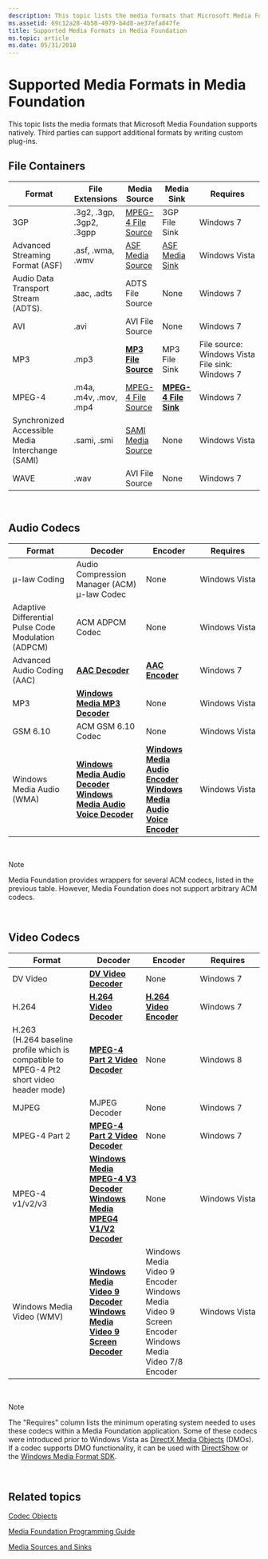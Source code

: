 ```yaml
---
description: This topic lists the media formats that Microsoft Media Foundation supports natively.
ms.assetid: 69c12a28-4b58-4979-b4d8-ae37efa847fe
title: Supported Media Formats in Media Foundation
ms.topic: article
ms.date: 05/31/2018
---
```


# Supported Media Formats in Media Foundation

This topic lists the media formats that Microsoft Media Foundation supports natively. Third parties can support additional formats by writing custom plug-ins.

## File Containers



| Format                                           | File Extensions          | Media Source                                 | Media Sink                                   | Requires                                                              |
|--------------------------------------------------|--------------------------|----------------------------------------------|----------------------------------------------|-----------------------------------------------------------------------|
| 3GP                                              | .3g2, .3gp, .3gp2, .3gpp | [MPEG-4 File Source](mpeg-4-file-source.md) | 3GP File Sink                                | Windows 7                                                             |
| Advanced Streaming Format (ASF)                  | .asf, .wma, .wmv         | [ASF Media Source](asf-media-source.md)     | [ASF Media Sink](asf-media-sinks.md)        | Windows Vista                                                         |
| Audio Data Transport Stream (ADTS).              | .aac, .adts              | ADTS File Source                             | None                                         | Windows 7                                                             |
| AVI                                              | .avi                     | AVI File Source                              | None                                         | Windows 7                                                             |
| MP3                                              | .mp3                     | [**MP3 File Source**](mp3-file-source.md)   | MP3 File Sink                                | File source: Windows Vista<br/> File sink: Windows 7<br/> |
| MPEG-4                                           | .m4a, .m4v, .mov, .mp4   | [MPEG-4 File Source](mpeg-4-file-source.md) | [**MPEG-4 File Sink**](mpeg-4-file-sink.md) | Windows 7                                                             |
| Synchronized Accessible Media Interchange (SAMI) | .sami, .smi              | [SAMI Media Source](sami-media-source.md)   | None                                         | Windows Vista                                                         |
| WAVE                                             | .wav                     | AVI File Source                              | None                                         | Windows 7                                                             |



 

## Audio Codecs



| Format                                              | Decoder                                                                                                                                                          | Encoder                                                                                                                                                          | Requires      |
|-----------------------------------------------------|------------------------------------------------------------------------------------------------------------------------------------------------------------------|------------------------------------------------------------------------------------------------------------------------------------------------------------------|---------------|
| μ-law Coding                                        | Audio Compression Manager (ACM) μ-law Codec                                                                                                                      | None                                                                                                                                                             | Windows Vista |
| Adaptive Differential Pulse Code Modulation (ADPCM) | ACM ADPCM Codec                                                                                                                                                  | None                                                                                                                                                             | Windows Vista |
| Advanced Audio Coding (AAC)                         | [**AAC Decoder**](aac-decoder.md)                                                                                                                               | [**AAC Encoder**](aac-encoder.md)                                                                                                                               | Windows 7     |
| MP3                                                 | [**Windows Media MP3 Decoder**](windows-media-mp3-decoder.md)                                                                                                   | None                                                                                                                                                             | Windows Vista |
| GSM 6.10                                            | ACM GSM 6.10 Codec                                                                                                                                               | None                                                                                                                                                             | Windows Vista |
| Windows Media Audio (WMA)                           | [**Windows Media Audio Decoder**](windowsmediaaudiodecoder.md)<br/> [**Windows Media Audio Voice Decoder**](windowsmediaaudiovoicedecoder.md)<br/> | [**Windows Media Audio Encoder**](windowsmediaaudioencoder.md)<br/> [**Windows Media Audio Voice Encoder**](windowsmediaaudiovoiceencoder.md)<br/> | Windows Vista |



 

> [!Note]  
> Media Foundation provides wrappers for several ACM codecs, listed in the previous table. However, Media Foundation does not support arbitrary ACM codecs.

 

## Video Codecs



| Format                                                                                                         | Decoder                                                                                                                                                                  | Encoder                                                                                                                             | Requires      |
|----------------------------------------------------------------------------------------------------------------|--------------------------------------------------------------------------------------------------------------------------------------------------------------------------|-------------------------------------------------------------------------------------------------------------------------------------|---------------|
| DV Video                                                                                                       | [**DV Video Decoder**](dv-video-decoder.md)                                                                                                                             | None                                                                                                                                | Windows 7     |
| H.264                                                                                                          | [**H.264 Video Decoder**](h-264-video-decoder.md)                                                                                                                       | [**H.264 Video Encoder**](h-264-video-encoder.md)                                                                                  | Windows 7     |
| H.263<br/> (H.264 baseline profile which is compatible to MPEG-4 Pt2 short video header mode)<br/> | [**MPEG-4 Part 2 Video Decoder**](mpeg4part2videodecoder.md)                                                                                                            | None                                                                                                                                | Windows 8     |
| MJPEG                                                                                                          | MJPEG Decoder                                                                                                                                                            | None                                                                                                                                | Windows 7     |
| MPEG-4 Part 2                                                                                                  | [**MPEG-4 Part 2 Video Decoder**](mpeg4part2videodecoder.md)                                                                                                            | None                                                                                                                                | Windows 7     |
| MPEG-4 v1/v2/v3                                                                                                | [**Windows Media MPEG-4 V3 Decoder**](./windowsmediampeg4v3decoder.md)<br/> [**Windows Media MPEG4 V1/V2 Decoder**](windowsmediampeg4decoder.md)<br/>         | None                                                                                                                                | Windows Vista |
| Windows Media Video (WMV)                                                                                      | [**Windows Media Video 9 Decoder**](windowsmediavideo9decoder.md)<br/> [**Windows Media Video 9 Screen Decoder**](windowsmediavideo9screendecoder.md)<br/> | Windows Media Video 9 Encoder<br/> Windows Media Video 9 Screen Encoder<br/> Windows Media Video 7/8 Encoder<br/> | Windows Vista |



 

> [!Note]  
> The "Requires" column lists the minimum operating system needed to uses these codecs within a Media Foundation application. Some of these codecs were introduced prior to Windows Vista as [DirectX Media Objects](../directshow/directx-media-objects.md) (DMOs). If a codec supports DMO functionality, it can be used with [DirectShow](../directshow/directshow.md) or the [Windows Media Format SDK](../wmformat/windows-media-format-11-sdk.md).

 

## Related topics

<dl> <dt>

[Codec Objects](codecobjects.md)
</dt> <dt>

[Media Foundation Programming Guide](media-foundation-programming-guide.md)
</dt> <dt>

[Media Sources and Sinks](media-sources-and-sinks.md)
</dt> </dl>

 

 

